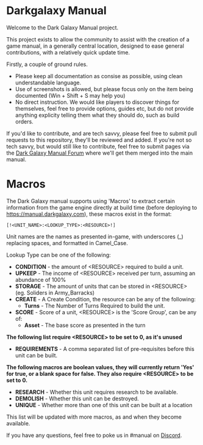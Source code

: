# Darkgalaxy Manual
Welcome to the Dark Galaxy Manual project.

This project exists to allow the community to assist with the creation of a game manual, in a generally central location, designed to ease general contributions, with a relatively quick update time.

Firstly, a couple of ground rules.
* Please keep all documentation as consise as possible, using clean understandable language.
* Use of screenshots is allowed, but please focus only on the item being documented (Win + Shift + S may help you)
* No direct instruction. We would like players to discover things for themselves, feel free to provide options, guides etc, but do not provide anything explicity telling them what they should do, such as build orders.

If you'd like to contribute, and are tech savvy, please feel free to submit pull requests to this repository, they'll be reviewed and added. If you're not so tech savvy, but would still like to contribute, feel free to submit pages via the [Dark Galaxy Manual Forum](https://forums.darkgalaxy.com/c/community-contributions/manual) where we'll get them merged into the main manual.

# Macros

The Dark Galaxy manual supports using 'Macros' to extract certain information from the game engine directly at build time (before deploying to https://manual.darkgalaxy.com), these macros exist in the format:

`[!<UNIT_NAME>:<LOOKUP_TYPE>:<RESOURCE>!]`
  
Unit names are the names as presented in-game, with underscores (\_) replacing spaces, and formatted in Camel_Case.

Lookup Type can be one of the following:
  * **CONDITION** - the amount of \<RESOURCE\> required to build a unit.
  * **UPKEEP** - The income of \<RESOURCE\> received per turn, assuming an abundance of 100%
  * **STORAGE** - The amount of units that can be stored in \<RESOURCE\> (eg. Soliders in Army_Barracks)
  * **CREATE** - A Create Condition, the resource can be any of the following:
    * **Turns** - The Number of Turns Required to build the unit.
  * **SCORE**  - Score of a unit, \<RESOURCE\> is the 'Score Group', can be any of:
    * **Asset** - The base score as presented in the turn
  
**The following list require \<RESOURCE\> to be set to 0, as it's unused**
  * **REQUIREMENTS** - A comma separated list of pre-requisites before this unit can be built.
  
**The following macros are boolean values, they will currently return 'Yes' for true, or a blank space for false. They also require \<RESOURCE\> to be set to 0.**
  * **RESEARCH** - Whether this unit requires research to be available.
  * **DEMOLISH** - Whether this unit can be destroyed.
  * **UNIQUE** - Whether more than one of this unit can be built at a location
  
This list will be updated with more macros, as and when they become available.


If you have any questions, feel free to poke us in #manual on [Discord](https://discord.gg/rmsMdPM).
